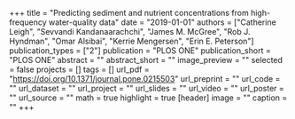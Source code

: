 +++
title = "Predicting sediment and nutrient concentrations from high-frequency water-quality data"
date = "2019-01-01"
authors = ["Catherine Leigh", "Sevvandi Kandanaarachchi", "James M. McGree", "Rob J. Hyndman", "Omar Alsibai", "Kerrie Mengersen", "Erin E. Peterson"]
publication_types = ["2"]
publication = "PLOS ONE"
publication_short = "PLOS ONE"
abstract = ""
abstract_short = ""
image_preview = ""
selected = false
projects = []
tags = []
url_pdf = "https://doi.org/10.1371/journal.pone.0215503"
url_preprint = ""
url_code = ""
url_dataset = ""
url_project = ""
url_slides = ""
url_video = ""
url_poster = ""
url_source = ""
math = true
highlight = true
[header]
image = ""
caption = ""
+++
